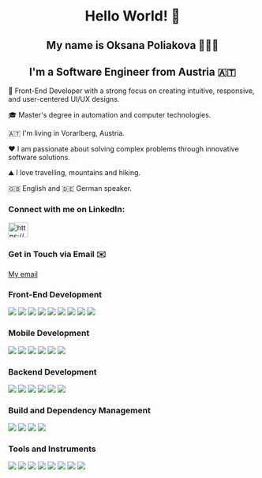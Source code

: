 <h1 align="center"> Hello World! 👋 </h1>

<h2 align="center">My name is Oksana Poliakova 👩🏼‍💻 </h2>
<h2 align="center">I'm a Software Engineer from Austria 🇦🇹 </h2>

<p></p>
<p> 🚀 Front-End Developer with a strong focus on creating intuitive, responsive, and user-centered UI/UX designs.
<p> 🎓 Master's degree in automation and computer technologies.
<p> 🇦🇹 I'm living in Vorarlberg, Austria.
<p> ❤️ I am passionate about solving complex problems through innovative software solutions.
<p> ⛰️ I love travelling, mountains and hiking.
<p> 🇬🇧 English and 🇩🇪 German speaker.

<h3 align="left">Connect with me on LinkedIn:</h3>
<p align="left">
  <a href="https://www.linkedin.com/in/oksana-poliakova/" target="blank"><img align="center" src="https://raw.githubusercontent.com/rahuldkjain/github-profile-readme-generator/master/src/images/icons/Social/linked-in-alt.svg" alt="https://www.linkedin.com/in/oksana-poliakova/" height="30" width="40" /></a>
</p>
<h3 align="left">Get in Touch via Email ✉️</h3>
<p align="left">
  <a href="mailto:it.oksana.poliakova@gmail.com" target="blank">My email</a>
</p>

<h3> Front-End Development </h3>
<p> 
  <img src="https://img.shields.io/badge/HTML5-00BFFF?style=for-the-badge&logo=HTML5&logoColor=white"/>
  <img src="https://img.shields.io/badge/CSS3-4682B4?style=for-the-badge&logo=CSS3&logoColor=white"/>
  <img src="https://img.shields.io/badge/SCSS-00BFFF?style=for-the-badge&logo=Sass&logoColor=white"/>
  <img src="https://img.shields.io/badge/Less-4682B4?style=for-the-badge&logo=Less&logoColor=white"/>
  <img src="https://img.shields.io/badge/JavaScript-00BFFF?style=for-the-badge&logo=JavaScript&logoColor=white"/>
  <img src="https://img.shields.io/badge/React-4682B4?style=for-the-badge&logo=React&logoColor=white"/>
  <img src="https://img.shields.io/badge/Bootstrap-00BFFF?style=for-the-badge&logo=Bootstrap&logoColor=white"/>
  <img src="https://img.shields.io/badge/Materialize-4682B4?style=for-the-badge&logo=Material-UI&logoColor=white"/>
  <img src="https://img.shields.io/badge/REST API-00BFFF?style=for-the-badge"/>
</p>
</p>
  
<h3> Mobile Development </h3>
<p> 
  <img src="https://img.shields.io/badge/Swift-00BFFF?style=for-the-badge&logo=Swift&logoColor=white"/>
  <img src="https://img.shields.io/badge/SwiftUI-4682B4?style=for-the-badge"/>
  <img src="https://img.shields.io/badge/UIKit-00BFFF?style=for-the-badge"/>
  <img src="https://img.shields.io/badge/Core Data-4682B4?style=for-the-badge"/>
  <img src="https://img.shields.io/badge/MVVM-4682B4?style=for-the-badge"/>
  <img src="https://img.shields.io/badge/CocoaPods-00BFFF?style=for-the-badge"/>
</p>

<h3> Backend Development </h3>
<p>
  <img src="https://img.shields.io/badge/JAVA-00BFFF?style=for-the-badge&logo=CoffeeScript&logoColor=white"/> 
  <img src="https://img.shields.io/badge/Spring-4682B4?style=for-the-badge&logo=Spring&logoColor=white"/> 
  <img src="https://img.shields.io/badge/Postgresql-00BFFF?style=for-the-badge&logo=postgreSQL&logoColor=white"/> 
  <img src="https://img.shields.io/badge/Hibernate-4682B4?style=for-the-badge&logo=Hibernate&logoColor=white"/> 
  <img src="https://img.shields.io/badge/JDBC-00BFFF?style=for-the-badge"/>
  <img src="https://img.shields.io/badge/HTTP SERVLETS-4682B4?style=for-the-badge" /> 
</p>

<h3> Build and Dependency Management </h3>
<p>
  <img src="https://img.shields.io/badge/Gradle-00BFFF?style=for-the-badge&logo=Gradle&logoColor=white"/>
  <img src="https://img.shields.io/badge/Maven-4682B4?style=for-the-badge&logo=Apache-Maven&logoColor=white"/>
  <img src="https://img.shields.io/badge/Webpack-00BFFF?style=for-the-badge&logo=Webpack&logoColor=white"/>
  <img src="https://img.shields.io/badge/Gulp-4682B4?style=for-the-badge&logo=Gulp&logoColor=white"/>
</p>

<h3> Tools and Instruments </h3>
<p> 
  <img src="https://img.shields.io/badge/Git-00BFFF?style=for-the-badge&logo=Git&logoColor=white"/>
  <img src="https://img.shields.io/badge/Docker-4682B4?style=for-the-badge&logo=Docker&logoColor=white"/> 
  <img src="https://img.shields.io/badge/Charles-00BFFF?style=for-the-badge"/>
  <img src="https://img.shields.io/badge/Postman-4682B4?style=for-the-badge&logo=Postman&logoColor=white"/>
  <img src="https://img.shields.io/badge/Jira-00BFFF?style=for-the-badge&logo=Jira&logoColor=white"/>
  <img src="https://img.shields.io/badge/Scrum-4682B4?style=for-the-badge&logo=Scrum&logoColor=white"/>
  <img src="https://img.shields.io/badge/Figma-00BFFF?style=for-the-badge&logo=Figma&logoColor=white"/>
  <img src="https://img.shields.io/badge/Adobe XD-4682B4?style=for-the-badge&logo=Adobe XD&logoColor=white"/>
</p>

